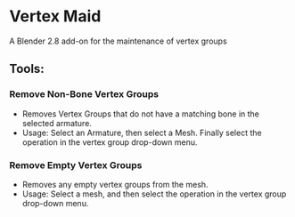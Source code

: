 # Vertex Maid
 A Blender 2.8 add-on for the maintenance of vertex groups


## Tools:

### Remove Non-Bone Vertex Groups
* Removes Vertex Groups that do not have a matching bone in the selected armature.
* Usage: Select an Armature, then select a Mesh. Finally select the operation in the vertex group drop-down menu.


### Remove Empty Vertex Groups
* Removes any empty vertex groups from the mesh.
* Usage: Select a mesh, and then select the operation in the vertex group drop-down menu.

